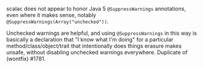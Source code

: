 scalac does not appear to honor Java 5 `@SuppressWarnings` annotations, even where it makes sense, notably `@SuppressWarnings(Array("unchecked"))`.

Unchecked warnings are helpful, and using `@SuppressWarnings` in this way is basically a declaration that "I know what I'm doing" for a particular method/class/object/trait that intentionally does things erasure makes unsafe, without disabling unchecked warnings everywhere.
Duplicate of (wontfix) #1781.
